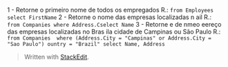 
1 - Retorne o primeiro nome de todos os empregados
	R.: `from Employees select FirstName`
2 - Retorne o nome das empresas localizadas n ail
	R.: `from Companies where Address.Cselect Name`
3 - Retorne e de  nmeo eereço das empresas localizadas no Bras
ila cidade de Campinas ou São Paulo
	R.: `from Companies 
where (Address.City = "Campinas" or Address.City = "Sao Paulo")
ountry = "Brazil" select Name, Address`

> Written with [StackEdit](https://stackedit.io/).
<!--stackedit_data:
eyJoaXN0b3J5IjpbLTg3Nzg3NjU2MywtMTc3ODIzODI0MCwtOD
c3ODc2NTYzLC0xOTEzNzA5MDY2LDE4MjkzNTg4MTMsLTEzMzU2
MDA2MSwtMTA0NzU0OTE0OCwxNTYyNjYxNjYxLDczMDk5ODExNl
19
-->